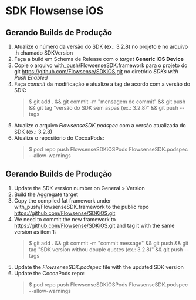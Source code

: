 # SDK Flowsense iOS

## Gerando Builds de Produção

1. Atualize o número da versão do SDK (ex.: 3.2.8) no projeto e no arquivo .h chamado SDKVersion
2. Faça a build em Schema de Release com o *target* **Generic iOS Device**
3. Copie o arquivo with_push/FlowsenseSDK.framework para o projeto do git https://github.com/Flowsense/SDKiOS.git no diretório *SDKs with Push Enabled*
4. Faça *commit* da modificação e atualize a tag de acordo com a versão do SDK:
   > $ git add . && git commit -m "mensagem de commit" && git push && git tag "versão do SDK sem aspas (ex.: 3.2.8)" && git push --tags
5. Atualize o arquivo *FlowsenseSDK.podspec* com a versão atualizada do SDK (ex.: 3.2.8)
6. Atualize o repositório do CocoaPods:
   > $ pod repo push FlowsenseSDKiOSPods FlowsenseSDK.podspec --allow-warnings

## Gerando Builds de Produção

1. Update the SDK version number on General > Version
2. Build the Aggregate target
3. Copy the compiled fat framework under with_push/FlowsenseSDK.framework to the public repo https://github.com/Flowsense/SDKiOS.git
4. We need to commit the new framework to https://github.com/Flowsense/SDKiOS.git and tag it with the same version as item 1:
   > $ git add . && git commit -m "commit message" && git push && git tag "SDK version withou douple quotes (ex.: 3.2.8)" && git push --tags
5. Update the *FlowsenseSDK.podspec* file with the updated SDK version
6. Update the CocoaPods repo:
   > $ pod repo push FlowsenseSDKiOSPods FlowsenseSDK.podspec --allow-warnings
